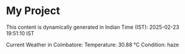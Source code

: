 # My Project

This content is dynamically generated in Indian Time (IST): 2025-02-23 19:51:10 IST


Current Weather in Coimbatore:
Temperature: 30.88 °C
Condition: haze
